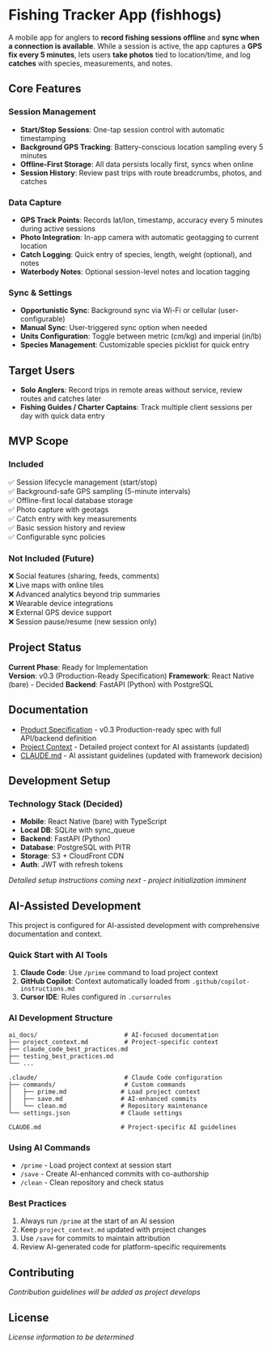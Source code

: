 # Fishing Tracker App (fishhogs)

A mobile app for anglers to **record fishing sessions offline** and **sync when a connection is available**. While a session is active, the app captures a **GPS fix every 5 minutes**, lets users **take photos** tied to location/time, and log **catches** with species, measurements, and notes.

## Core Features

### Session Management
- **Start/Stop Sessions**: One-tap session control with automatic timestamping
- **Background GPS Tracking**: Battery-conscious location sampling every 5 minutes
- **Offline-First Storage**: All data persists locally first, syncs when online
- **Session History**: Review past trips with route breadcrumbs, photos, and catches

### Data Capture
- **GPS Track Points**: Records lat/lon, timestamp, accuracy every 5 minutes during active sessions
- **Photo Integration**: In-app camera with automatic geotagging to current location
- **Catch Logging**: Quick entry of species, length, weight (optional), and notes
- **Waterbody Notes**: Optional session-level notes and location tagging

### Sync & Settings
- **Opportunistic Sync**: Background sync via Wi-Fi or cellular (user-configurable)
- **Manual Sync**: User-triggered sync option when needed
- **Units Configuration**: Toggle between metric (cm/kg) and imperial (in/lb)
- **Species Management**: Customizable species picklist for quick entry

## Target Users

- **Solo Anglers**: Record trips in remote areas without service, review routes and catches later
- **Fishing Guides / Charter Captains**: Track multiple client sessions per day with quick data entry

## MVP Scope

### Included
✅ Session lifecycle management (start/stop)  
✅ Background-safe GPS sampling (5-minute intervals)  
✅ Offline-first local database storage  
✅ Photo capture with geotags  
✅ Catch entry with key measurements  
✅ Basic session history and review  
✅ Configurable sync policies  

### Not Included (Future)
❌ Social features (sharing, feeds, comments)  
❌ Live maps with online tiles  
❌ Advanced analytics beyond trip summaries  
❌ Wearable device integrations  
❌ External GPS device support  
❌ Session pause/resume (new session only)  

## Project Status

**Current Phase**: Ready for Implementation  
**Version**: v0.3 (Production-Ready Specification)
**Framework**: React Native (bare) - Decided
**Backend**: FastAPI (Python) with PostgreSQL

## Documentation

- [Product Specification](specs/fishing_tracker_spec.md) - v0.3 Production-ready spec with full API/backend definition
- [Project Context](ai_docs/project_context.md) - Detailed project context for AI assistants (updated)
- [CLAUDE.md](CLAUDE.md) - AI assistant guidelines (updated with framework decision)

## Development Setup

### Technology Stack (Decided)
- **Mobile**: React Native (bare) with TypeScript
- **Local DB**: SQLite with sync_queue
- **Backend**: FastAPI (Python)
- **Database**: PostgreSQL with PITR
- **Storage**: S3 + CloudFront CDN
- **Auth**: JWT with refresh tokens

*Detailed setup instructions coming next - project initialization imminent*

## AI-Assisted Development

This project is configured for AI-assisted development with comprehensive documentation and context.

### Quick Start with AI Tools

1. **Claude Code**: Use `/prime` command to load project context
2. **GitHub Copilot**: Context automatically loaded from `.github/copilot-instructions.md`
3. **Cursor IDE**: Rules configured in `.cursorrules`

### AI Development Structure

```
ai_docs/                        # AI-focused documentation
├── project_context.md          # Project-specific context
├── claude_code_best_practices.md
├── testing_best_practices.md
└── ...

.claude/                        # Claude Code configuration
├── commands/                   # Custom commands
│   ├── prime.md               # Load project context
│   ├── save.md                # AI-enhanced commits
│   └── clean.md               # Repository maintenance
└── settings.json              # Claude settings

CLAUDE.md                      # Project-specific AI guidelines
```

### Using AI Commands

- `/prime` - Load project context at session start
- `/save` - Create AI-enhanced commits with co-authorship
- `/clean` - Clean repository and check status

### Best Practices

1. Always run `/prime` at the start of an AI session
2. Keep `project_context.md` updated with project changes
3. Use `/save` for commits to maintain attribution
4. Review AI-generated code for platform-specific requirements

## Contributing

*Contribution guidelines will be added as project develops*

## License

*License information to be determined*
